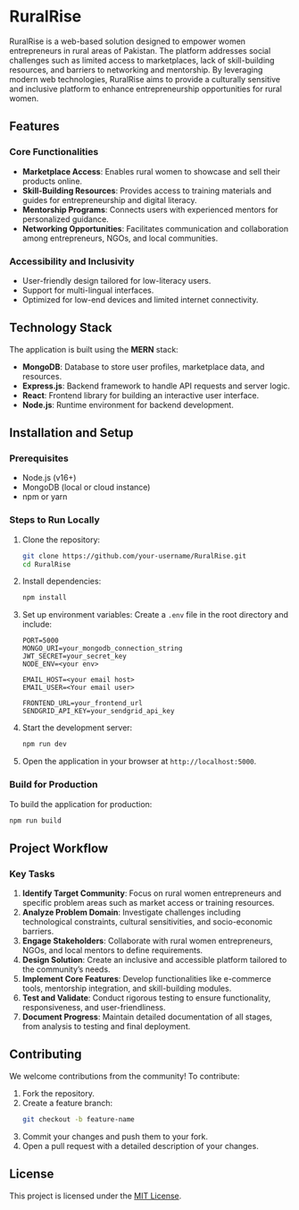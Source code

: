 # RuralRise

RuralRise is a web-based solution designed to empower women entrepreneurs in rural areas of Pakistan. The platform addresses social challenges such as limited access to marketplaces, lack of skill-building resources, and barriers to networking and mentorship. By leveraging modern web technologies, RuralRise aims to provide a culturally sensitive and inclusive platform to enhance entrepreneurship opportunities for rural women.

## Features

### Core Functionalities
- **Marketplace Access**: Enables rural women to showcase and sell their products online.
- **Skill-Building Resources**: Provides access to training materials and guides for entrepreneurship and digital literacy.
- **Mentorship Programs**: Connects users with experienced mentors for personalized guidance.
- **Networking Opportunities**: Facilitates communication and collaboration among entrepreneurs, NGOs, and local communities.

### Accessibility and Inclusivity
- User-friendly design tailored for low-literacy users.
- Support for multi-lingual interfaces.
- Optimized for low-end devices and limited internet connectivity.

## Technology Stack
The application is built using the **MERN** stack:
- **MongoDB**: Database to store user profiles, marketplace data, and resources.
- **Express.js**: Backend framework to handle API requests and server logic.
- **React**: Frontend library for building an interactive user interface.
- **Node.js**: Runtime environment for backend development.

## Installation and Setup

### Prerequisites
- Node.js (v16+)
- MongoDB (local or cloud instance)
- npm or yarn

### Steps to Run Locally
1. Clone the repository:
   ```bash
   git clone https://github.com/your-username/RuralRise.git
   cd RuralRise
   ```

2. Install dependencies:
   ```bash
   npm install
   ```

3. Set up environment variables:
   Create a `.env` file in the root directory and include:
   ```env
   PORT=5000
   MONGO_URI=your_mongodb_connection_string
   JWT_SECRET=your_secret_key
   NODE_ENV=<your env>

   EMAIL_HOST=<your email host>
   EMAIL_USER=<Your email user>

   FRONTEND_URL=your_frontend_url
   SENDGRID_API_KEY=your_sendgrid_api_key
   ```

4. Start the development server:
   ```bash
   npm run dev
   ```

5. Open the application in your browser at `http://localhost:5000`.

### Build for Production
To build the application for production:
```bash
npm run build
```

## Project Workflow

### Key Tasks
1. **Identify Target Community**: Focus on rural women entrepreneurs and specific problem areas such as market access or training resources.
2. **Analyze Problem Domain**: Investigate challenges including technological constraints, cultural sensitivities, and socio-economic barriers.
3. **Engage Stakeholders**: Collaborate with rural women entrepreneurs, NGOs, and local mentors to define requirements.
4. **Design Solution**: Create an inclusive and accessible platform tailored to the community’s needs.
5. **Implement Core Features**: Develop functionalities like e-commerce tools, mentorship integration, and skill-building modules.
6. **Test and Validate**: Conduct rigorous testing to ensure functionality, responsiveness, and user-friendliness.
7. **Document Progress**: Maintain detailed documentation of all stages, from analysis to testing and final deployment.

## Contributing
We welcome contributions from the community! To contribute:
1. Fork the repository.
2. Create a feature branch:
   ```bash
   git checkout -b feature-name
   ```
3. Commit your changes and push them to your fork.
4. Open a pull request with a detailed description of your changes.

## License
This project is licensed under the [MIT License](LICENSE).
 